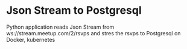# Json Stream to Postgresql
Python application reads Json Stream from ws://stream.meetup.com/2/rsvps and stres the rsvps to Postgresql on Docker, kubernetes
